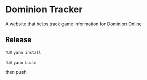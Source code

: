 # Dominion Tracker

A website that helps track game information for [Dominion Online](https://dominion.games/)

## Release

run `yarn install`

run `yarn build`

then push